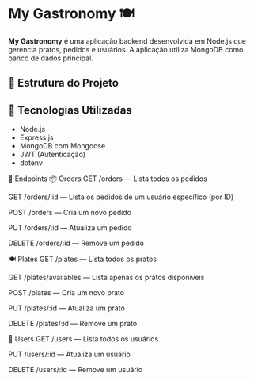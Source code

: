 # My Gastronomy 🍽️

**My Gastronomy** é uma aplicação backend desenvolvida em Node.js que gerencia pratos, pedidos e usuários. A aplicação utiliza MongoDB como banco de dados principal.

## 📁 Estrutura do Projeto


## 🚀 Tecnologias Utilizadas

- Node.js
- Express.js
- MongoDB com Mongoose
- JWT (Autenticação)
- dotenv


📌 Endpoints
📦 Orders
GET /orders — Lista todos os pedidos

GET /orders/:id — Lista os pedidos de um usuário específico (por ID)

POST /orders — Cria um novo pedido

PUT /orders/:id — Atualiza um pedido

DELETE /orders/:id — Remove um pedido

🍽️ Plates
GET /plates — Lista todos os pratos

GET /plates/availables — Lista apenas os pratos disponíveis

POST /plates — Cria um novo prato

PUT /plates/:id — Atualiza um prato

DELETE /plates/:id — Remove um prato

👤 Users
GET /users — Lista todos os usuários

PUT /users/:id — Atualiza um usuário

DELETE /users/:id — Remove um usuário
